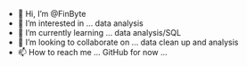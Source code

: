 - 👋 Hi, I’m @FinByte
- 👀 I’m interested in ... data analysis
- 🌱 I’m currently learning ... data analysis/SQL
- 💞️ I’m looking to collaborate on ... data clean up and analysis
- 📫 How to reach me ... GitHub for now ...

<!---
FinByte/FinByte is a ✨ special ✨ repository because its `README.md` (this file) appears on your GitHub profile.
You can click the Preview link to take a look at your changes.
--->
